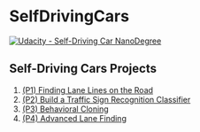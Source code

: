 # SelfDrivingCars

[![Udacity - Self-Driving Car NanoDegree](https://s3.amazonaws.com/udacity-sdc/github/shield-carnd.svg)](http://www.udacity.com/drive)


## Self-Driving Cars Projects

1. [(P1)  Finding Lane Lines on the Road](https://github.com/gtesei/SelfDrivingCars/tree/master/P1-CarND-LaneLines)
2. [(P2)  Build a Traffic Sign Recognition Classifier](https://github.com/gtesei/SelfDrivingCars/tree/master/P2-CarND-Traffic-Sign-Classifier-Project)
3. [(P3)  Behavioral Cloning](https://github.com/gtesei/SelfDrivingCars/tree/master/P3-CarND-Behavioral-Cloning)
4. [(P4)  Advanced Lane Finding](https://github.com/gtesei/SelfDrivingCars/tree/master/P4-CarND-Advanced-Lane-Lines)







